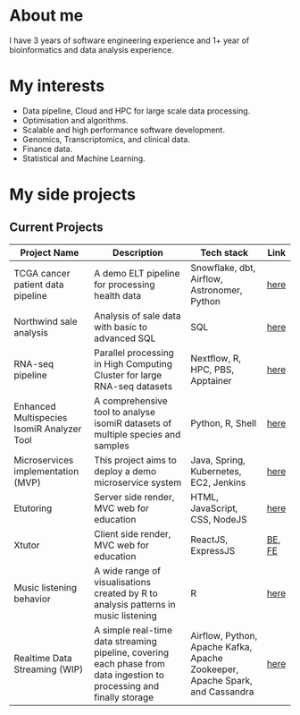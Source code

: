 <!--
**EmmaNguyen0410/EmmaNguyen0410** is a ✨ _special_ ✨ repository because its `README.md` (this file) appears on your GitHub profile.

Here are some ideas to get you started:

- 🔭 I’m currently working on ...
- 🌱 I’m currently learning ...
- 👯 I’m looking to collaborate on ...
- 🤔 I’m looking for help with ...
- 💬 Ask me about ...
- 📫 How to reach me: ...
- 😄 Pronouns: ...
- ⚡ Fun fact: ...
-->
# About me 
I have 3 years of software engineering experience and 1+ year of bioinformatics and data analysis experience. 

# My interests
- Data pipeline, Cloud and HPC for large scale data processing.
- Optimisation and algorithms.
- Scalable and high performance software development.
- Genomics, Transcriptomics, and clinical data.
- Finance data.
- Statistical and Machine Learning. 

# My side projects 

## Current Projects 

| Project Name | Description | Tech stack | Link | 
| ----------- | ----------- | ----------- | ----------- |
| TCGA cancer patient data pipeline | A demo ELT pipeline for processing health data | Snowflake, dbt, Airflow, Astronomer, Python | [here](https://github.com/EmmaNguyen0410/tcga_elt_pipeline) |
| Northwind sale analysis | Analysis of sale data with basic to advanced SQL | SQL | [here](https://github.com/EmmaNguyen0410/Northwind-sale-analysis) |
| RNA-seq pipeline | Parallel processing in High Computing Cluster for large RNA-seq datasets | Nextflow, R, HPC, PBS, Apptainer | [here](https://github.com/EmmaNguyen0410/rna-seq-analysis) |
| Enhanced Multispecies IsomiR Analyzer Tool | A comprehensive tool to analyse isomiR datasets of multiple species and samples | Python, R, Shell | [here](https://github.com/daysay24/E.M.M.A-Enhanced-Multispecies-IsomiR-Analyzer-Tool)
| Microservices implementation (MVP) | This project aims to deploy a demo microservice system | Java, Spring, Kubernetes, EC2, Jenkins | [here](https://github.com/stars/EmmaNguyen0410/lists/microservices-backend) |
| Etutoring | Server side render, MVC web for education | HTML, JavaScript, CSS, NodeJS | [here](https://github.com/EmmaNguyen0410/Etutor) |
| Xtutor | Client side render, MVC web for education | ReactJS, ExpressJS | [BE](https://github.com/EmmaNguyen0410/Xtutor-be), [FE](https://github.com/EmmaNguyen0410/Xtutor-fe) |
| Music listening behavior | A wide range of visualisations created by R to analysis patterns in music listening| R | [here](https://github.com/EmmaNguyen0410/music-analysis) |
| Realtime Data Streaming (WIP) | A simple real-time data streaming pipeline, covering each phase from data ingestion to processing and finally storage | Airflow, Python, Apache Kafka, Apache Zookeeper, Apache Spark, and Cassandra | [here](https://github.com/EmmaNguyen0410/real_time_pipeline) |

